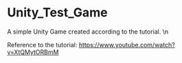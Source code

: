 # Unity_Test_Game

A simple Unity Game created according to the tutorial. \n

Reference to the tutorial: https://www.youtube.com/watch?v=XtQMytORBmM
